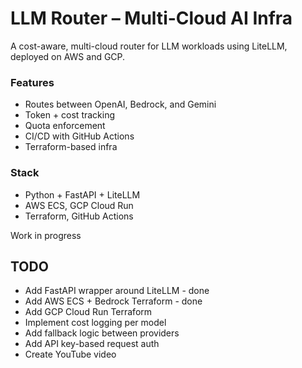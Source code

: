 # LLM Router – Multi-Cloud AI Infra

A cost-aware, multi-cloud router for LLM workloads using LiteLLM, deployed on AWS and GCP.

### Features
- Routes between OpenAI, Bedrock, and Gemini
- Token + cost tracking
- Quota enforcement
- CI/CD with GitHub Actions
- Terraform-based infra

### Stack
- Python + FastAPI + LiteLLM
- AWS ECS, GCP Cloud Run
- Terraform, GitHub Actions

Work in progress

## TODO

- Add FastAPI wrapper around LiteLLM - done
- Add AWS ECS + Bedrock Terraform - done
- Add GCP Cloud Run Terraform
- Implement cost logging per model 
- Add fallback logic between providers
- Add API key-based request auth
- Create YouTube video
